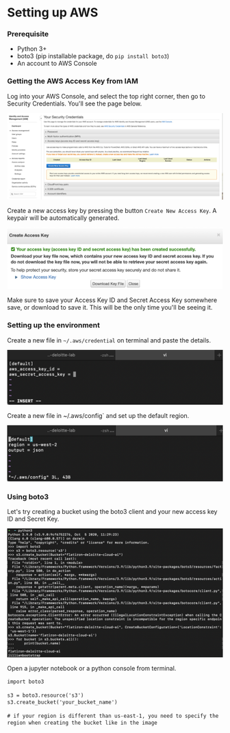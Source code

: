 # Setting up AWS

### Prerequisite

- Python 3+
- boto3 (pip installable package, do `pip install boto3`)
- An account to AWS Console


### Getting the AWS Access Key from IAM

Log into your AWS Console, and select the top right corner, then go to Security Credentials. You'll see the page below.

![aws_access_1](./assets/aws_access_1.png)

Create a new access key by pressing the button `Create New Access Key`. A keypair will be automatically generated. 

![aws_access_2](./assets/aws_access_2.png)

Make sure to save your Access Key ID and Secret Access Key somewhere save, or download to save it. This will be the only time you'll be seeing it.

### Setting up the environment

Create a new file in `~/.aws/credential` on terminal and paste the details.

![aws_access_3](./assets/aws_access_3.png)

Create a new file in ~/.aws/config` and set up the default region.

![aws_access_4](./assets/aws_access_4.png)


### Using boto3

Let's try creating a bucket using the boto3 client and your new access key ID and Secret Key.

![aws_access_5](./assets/aws_access_5.png)

Open a jupyter notebook or a python console from terminal.

```
import boto3

s3 = boto3.resource('s3')
s3.create_bucket('your_bucket_name')

# if your region is different than us-east-1, you need to specify the region when creating the bucket like in the image
```